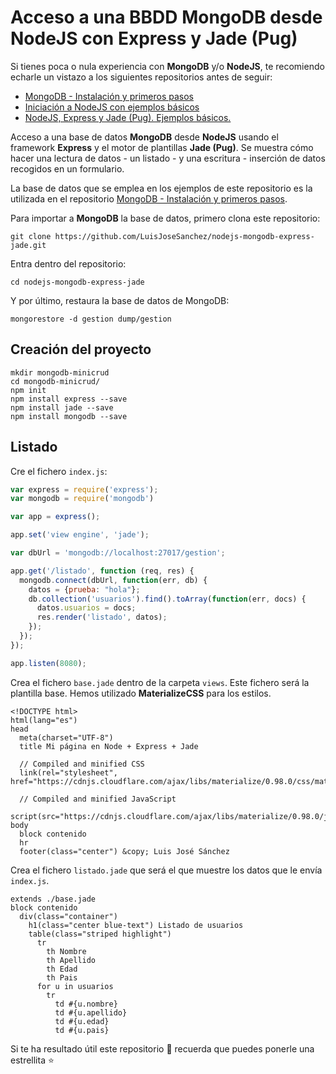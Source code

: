 # Acceso a una BBDD MongoDB desde NodeJS con Express y Jade (Pug)

Si tienes poca o nula experiencia con **MongoDB** y/o **NodeJS**, te recomiendo echarle un vistazo a los siguientes repositorios antes de seguir:

* [MongoDB - Instalación y primeros pasos](https://github.com/LuisJoseSanchez/mongodb)
* [Iniciación a NodeJS con ejemplos básicos](https://github.com/LuisJoseSanchez/nodejs-iniciacion)
* [NodeJS, Express y Jade (Pug). Ejemplos básicos.](https://github.com/LuisJoseSanchez/nodejs-express-jade)

Acceso a una base de datos **MongoDB** desde **NodeJS** usando el framework **Express** y el motor de plantillas **Jade (Pug)**. Se muestra cómo hacer una lectura de datos - un listado - y una escritura - inserción de datos recogidos en un formulario.

La base de datos que se emplea en los ejemplos de este repositorio es la utilizada en el repositorio [MongoDB - Instalación y primeros pasos](https://github.com/LuisJoseSanchez/mongodb).

Para importar a **MongoDB** la base de datos, primero clona este repositorio:

```console
git clone https://github.com/LuisJoseSanchez/nodejs-mongodb-express-jade.git
```

Entra dentro del repositorio:

```console
cd nodejs-mongodb-express-jade
```

Y por último, restaura la base de datos de MongoDB:

```console
mongorestore -d gestion dump/gestion
```

## Creación del proyecto

```console
mkdir mongodb-minicrud
cd mongodb-minicrud/
npm init
npm install express --save
npm install jade --save
npm install mongodb --save
```

## Listado

Cre el fichero `index.js`:

```javascript
var express = require('express');
var mongodb = require('mongodb')

var app = express();

app.set('view engine', 'jade');

var dbUrl = 'mongodb://localhost:27017/gestion';

app.get('/listado', function (req, res) {
  mongodb.connect(dbUrl, function(err, db) {
    datos = {prueba: "hola"};
    db.collection('usuarios').find().toArray(function(err, docs) {
      datos.usuarios = docs;
      res.render('listado', datos);
    });
  });
});

app.listen(8080);
```

Crea el fichero `base.jade` dentro de la carpeta `views`. Este fichero será la plantilla base. Hemos utilizado **MaterializeCSS** para los estilos.

```jade
<!DOCTYPE html>
html(lang="es")
head
  meta(charset="UTF-8")
  title Mi página en Node + Express + Jade

  // Compiled and minified CSS
  link(rel="stylesheet", href="https://cdnjs.cloudflare.com/ajax/libs/materialize/0.98.0/css/materialize.min.css")

  // Compiled and minified JavaScript
  script(src="https://cdnjs.cloudflare.com/ajax/libs/materialize/0.98.0/js/materialize.min.js")
body
  block contenido
  hr
  footer(class="center") &copy; Luis José Sánchez
```

Crea el fichero `listado.jade` que será el que muestre los datos que le envía `index.js`.

```jade
extends ./base.jade
block contenido
  div(class="container")
    h1(class="center blue-text") Listado de usuarios
    table(class="striped highlight")
      tr
        th Nombre
        th Apellido
        th Edad
        th Pais
      for u in usuarios
        tr
          td #{u.nombre}
          td #{u.apellido}
          td #{u.edad}
          td #{u.pais}
```

Si te ha resultado útil este repositorio :wrench: recuerda que puedes ponerle una estrellita :star:
